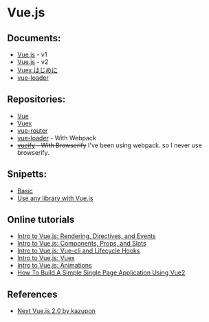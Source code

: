# Vue.js

## Documents:
- [Vue.js](https://v1-jp.vuejs.org/guide/) - v1
- [Vue.js](https://jp.vuejs.org/v2/guide/) - v2
- [Vuex はじめに](https://vuex.vuejs.org/ja/index.html)
- [vue-loader](https://vue-loader.vuejs.org/ja/)

## Repositories:
- [Vue](https://github.com/vuejs/vue)
- [Vuex](https://github.com/vuejs/vuex)
- [vue-router](https://github.com/vuejs/vue-router)
- [vue-loader](https://github.com/vuejs/vue-loader) - With Webpack
- ~~[vueify](https://github.com/vuejs/vueify) - With Browserify~~ I've been using webpack. so I never use browserify.

## Snipetts:
- [Basic](snippets/basic.md)
- [Use any library with Vue.js](snippets/use-any-library.md)

## Online tutorials
- [Intro to Vue.js: Rendering, Directives, and Events](https://css-tricks.com/intro-to-vue-1-rendering-directives-events/)
- [Intro to Vue.js: Components, Props, and Slots](https://css-tricks.com/intro-to-vue-2-components-props-slots/)
- [Intro to Vue.js: Vue-cli and Lifecycle Hooks](https://css-tricks.com/intro-to-vue-3-vue-cli-lifecycle-hooks/)
- [Intro to Vue.js: Vuex](https://css-tricks.com/intro-to-vue-4-vuex/)
- [Intro to Vue.js: Animations](https://css-tricks.com/intro-to-vue-5-animations/)
- [How To Build A Simple Single Page Application Using Vue2](https://scotch.io/tutorials/how-to-build-a-simple-single-page-application-using-vue-2-part-1)

## References
- [Next Vue.js 2.0 by kazupon](https://speakerdeck.com/kazupon/next-vue-dot-js-2-dot-0)

